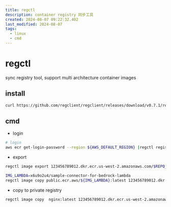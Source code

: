 ```yaml
---
title: regctl
description: container registry 同步工具
created: 2024-08-07 09:22:32.402
last_modified: 2024-08-07
tags:
  - linux
  - cmd
---
```


# regctl
sync registry tool, support multi architecture container images

## install
```sh
curl https://github.com/regclient/regclient/releases/download/v0.7.1/regctl-linux-amd64

```

## cmd
- login
```sh
# login
aws ecr get-login-password --region ${AWS_DEFAULT_REGION} |regctl registry login ${ACCOUNT_ID}.dkr.ecr.${AWS_DEFAULT_REGION}.amazonaws.com --user AWS --pass-stdin
```
- export
```sh
regctl image export 123456789012.dkr.ecr.us-west-2.amazonaws.com/$REPO_PREFIX/$IMG_LAMBDA:latest /dev/null

IMG_LAMBDA=x6u9o2u4/sample-connector-for-bedrock-lambda
regctl image copy public.ecr.aws/${IMG_LAMBDA}:latest 123456789012.dkr.ecr.us-west-2.amazonaws.com/brconn/${IMG_LAMBDA}:latest

```
- copy to private registry
```sh
regctl image copy  nginx:latest 123456789012.dkr.ecr.us-west-2.amazonaws.com/nginx

```





